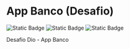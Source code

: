 # App Banco (Desafio)
![Static Badge](https://img.shields.io/badge/Python-blue?logo=python&logoColor=white)
![Static Badge](https://img.shields.io/badge/Vers%C3%A3o-0.0.2-blue)
![Static Badge](https://img.shields.io/badge/Desafio-Dio-red)



Desafio Dio - App Banco
